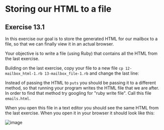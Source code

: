 # Storing our HTML to a file

## Exercise 13.1

In this exercise our goal is to store the generated HTML for our mailbox to a
file, so that we can finally view it in an actual browser.

Your objective is to write a file (using Ruby) that contains all the HTML
from the last exercise.

Building on the last exercise, copy your file to a new file `cp 12-mailbox_html-1.rb
13-mailbox_file-1.rb`  and change the last line:

Instead of passing the HTML to `puts` you should be passing it to a different
method, so that running your program writes the HTML file that we are after.
In order to find that method try googling for "ruby write file". Call this
file `emails.html`.

When you open this file in a text editor you should see the same HTML from
the last exercise. When you open it in your browser it should look like this:

![image](https://cloud.githubusercontent.com/assets/2208/5602614/5ac2058c-935a-11e4-9c01-7ff9ec3b66cb.png)
